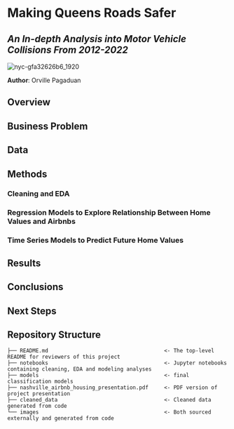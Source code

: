 # Making Queens Roads Safer

## *An In-depth Analysis into Motor Vehicle Collisions From 2012-2022*

![nyc-gfa32626b6_1920](https://user-images.githubusercontent.com/122549893/234608948-b3a6ab58-901a-48b7-a9ca-9d43a4fed0e9.jpg)

**Author**: Orville Pagaduan

## Overview
## Business Problem
## Data
## Methods

### Cleaning and EDA
### Regression Models to Explore Relationship Between Home Values and Airbnbs
### Time Series Models to Predict Future Home Values
## Results
## Conclusions
## Next Steps

## Repository Structure 


```
├── README.md                                     <- The top-level README for reviewers of this project
├── notebooks                                     <- Jupyter notebooks containing cleaning, EDA and modeling analyses
├── models                                        <- final classification models
├── nashville_airbnb_housing_presentation.pdf     <- PDF version of project presentation
├── cleaned_data                                  <- Cleaned data generated from code
└── images                                        <- Both sourced externally and generated from code
```
